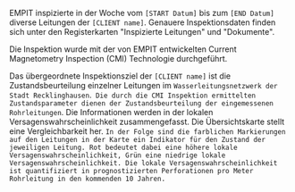 EMPIT inspizierte in der Woche vom `[START Datum]` bis zum `[END Datum]` diverse Leitungen der `[CLIENT name]`. Genauere Inspektionsdaten finden sich unter den Registerkarten "Inspizierte Leitungen" und "Dokumente".

Die Inspektion wurde mit der von EMPIT entwickelten Current Magnetometry Inspection (CMI) Technologie durchgeführt.

Das übergeordnete Inspektionsziel der `[CLIENT name]` ist die Zustandsbeurteilung einzelner Leitungen im `Wasserleitungsnetzwerk der Stadt Recklinghausen`.` Die durch die CMI Inspektion ermittelten Zustandsparameter dienen der Zustandsbeurteilung der eingemessenen Rohrleitungen`. Die Informationen werden in der lokalen Versagenswahrscheinlichkeit zusammengefasst. Die Übersichtskarte stellt eine Vergleichbarkeit her. `In der Folge sind die farblichen Markierungen auf den Leitungen in der Karte ein Indikator für den Zustand der jeweiligen Leitung. Rot bedeutet dabei eine höhere lokale Versagenswahrscheinlichkeit, Grün eine niedrige lokale Versagenswahrscheinlichkeit. Die lokale Versagenswahrscheinlichkeit ist quantifiziert in prognostizierten Perforationen pro Meter Rohrleitung in den kommenden 10 Jahren. `